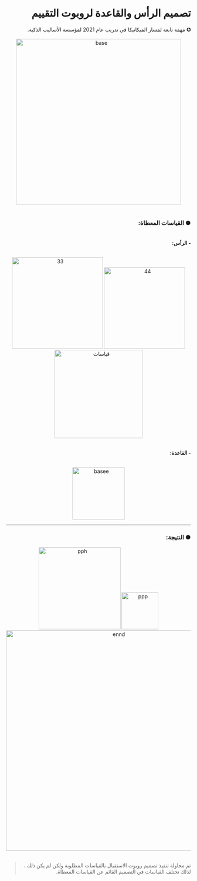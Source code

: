 # <div dir="rtl"> تصميم الرأس والقاعدة لروبوت التقييم</div>
<div dir="rtl"> ✪ مهمة تابعة لمسار الميكانيكا في تدريب عام 2021 لمؤسسة الأساليب الذكية. </div>
<br>
  
<div align="center"><img width="450" alt="base"  src=https://user-images.githubusercontent.com/52053143/129962847-dab67333-b3d5-42ff-8684-f7dbdcc93131.jpg> </div>
<br>

### <div dir="rtl">● القياسات المعطاة:</div> <br>
**<div dir="rtl"> - الرأس:</div>** <br>

<div align="center">  <img width="248" alt="33" src="https://user-images.githubusercontent.com/52053143/129972246-b758850b-c44c-4fb8-9727-b80f4da80953.png">  <img width="221" alt="44" src="https://user-images.githubusercontent.com/52053143/129972222-52709349-91f6-4942-a614-9534fda018c6.png">  <img width="240" alt="قياسات" src="https://user-images.githubusercontent.com/52053143/129969857-762198f7-a57c-4b63-8ed0-84db95a13132.png"> </div>
<br>

**<div dir="rtl"> - القاعدة:</div>**
<br>
<div align="center"><img width="142" alt="basee" src="https://user-images.githubusercontent.com/52053143/129975540-4911c11c-7c00-4e4c-a13c-82ea8a68d22f.png">
 </div>
 
 ***
 

### <div dir="rtl"> ● النتيجة:</div>

<div align="center"> <img width="223" alt="pph" src="https://user-images.githubusercontent.com/52053143/129976911-9d4ec20e-3414-4cb3-b014-ef25d137029c.png">
 <img width="100" alt="ppp" src="https://user-images.githubusercontent.com/52053143/129976921-4c68a8e9-1bdc-4182-9b83-44406f217f77.png">
<img width="599" alt="ennd" src="https://user-images.githubusercontent.com/52053143/129976926-0dd13a9d-b55b-4139-ae9d-4f6c0ef4bc8b.png">
 </div> <br>
 
> <div dir="rtl"> تم محاولة تنفيذ تصميم روبوت الاستقبال بالقياسات المطلوبة ولكن لم يكن ذلك .<br>
> لذلك تختلف القياسات في التصميم القائم عن القياسات المعطاة.</div>
